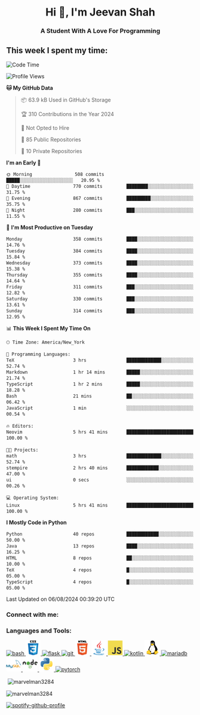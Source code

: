 <h1 align="center">Hi 👋, I'm Jeevan Shah</h1>
<h3 align="center">A Student With A Love For Programming</h3>

## This week I spent my time:

<!--START_SECTION:waka-->
![Code Time](http://img.shields.io/badge/Code%20Time-530%20hrs%2050%20mins-blue)

![Profile Views](http://img.shields.io/badge/Profile%20Views-0-blue)

**🐱 My GitHub Data** 

> 📦 63.9 kB Used in GitHub's Storage 
 > 
> 🏆 310 Contributions in the Year 2024
 > 
> 🚫 Not Opted to Hire
 > 
> 📜 85 Public Repositories 
 > 
> 🔑 10 Private Repositories 
 > 
**I'm an Early 🐤** 

```text
🌞 Morning                508 commits         █████░░░░░░░░░░░░░░░░░░░░   20.95 % 
🌆 Daytime                770 commits         ████████░░░░░░░░░░░░░░░░░   31.75 % 
🌃 Evening                867 commits         █████████░░░░░░░░░░░░░░░░   35.75 % 
🌙 Night                  280 commits         ███░░░░░░░░░░░░░░░░░░░░░░   11.55 % 
```
📅 **I'm Most Productive on Tuesday** 

```text
Monday                   358 commits         ████░░░░░░░░░░░░░░░░░░░░░   14.76 % 
Tuesday                  384 commits         ████░░░░░░░░░░░░░░░░░░░░░   15.84 % 
Wednesday                373 commits         ████░░░░░░░░░░░░░░░░░░░░░   15.38 % 
Thursday                 355 commits         ████░░░░░░░░░░░░░░░░░░░░░   14.64 % 
Friday                   311 commits         ███░░░░░░░░░░░░░░░░░░░░░░   12.82 % 
Saturday                 330 commits         ███░░░░░░░░░░░░░░░░░░░░░░   13.61 % 
Sunday                   314 commits         ███░░░░░░░░░░░░░░░░░░░░░░   12.95 % 
```


📊 **This Week I Spent My Time On** 

```text
🕑︎ Time Zone: America/New_York

💬 Programming Languages: 
TeX                      3 hrs               █████████████░░░░░░░░░░░░   52.74 % 
Markdown                 1 hr 14 mins        █████░░░░░░░░░░░░░░░░░░░░   21.74 % 
TypeScript               1 hr 2 mins         █████░░░░░░░░░░░░░░░░░░░░   18.28 % 
Bash                     21 mins             ██░░░░░░░░░░░░░░░░░░░░░░░   06.42 % 
JavaScript               1 min               ░░░░░░░░░░░░░░░░░░░░░░░░░   00.54 % 

🔥 Editors: 
Neovim                   5 hrs 41 mins       █████████████████████████   100.00 % 

🐱‍💻 Projects: 
math                     3 hrs               █████████████░░░░░░░░░░░░   52.74 % 
stempire                 2 hrs 40 mins       ████████████░░░░░░░░░░░░░   47.00 % 
ui                       0 secs              ░░░░░░░░░░░░░░░░░░░░░░░░░   00.26 % 

💻 Operating System: 
Linux                    5 hrs 41 mins       █████████████████████████   100.00 % 
```

**I Mostly Code in Python** 

```text
Python                   40 repos            ████████████░░░░░░░░░░░░░   50.00 % 
Java                     13 repos            ████░░░░░░░░░░░░░░░░░░░░░   16.25 % 
HTML                     8 repos             ██░░░░░░░░░░░░░░░░░░░░░░░   10.00 % 
TeX                      4 repos             █░░░░░░░░░░░░░░░░░░░░░░░░   05.00 % 
TypeScript               4 repos             █░░░░░░░░░░░░░░░░░░░░░░░░   05.00 % 
```




 Last Updated on 06/08/2024 00:39:20 UTC
<!--END_SECTION:waka-->

<h3 align="left">Connect with me:</h3>
<p align="left">

</p>

<h3 align="left">Languages and Tools:</h3>
<p align="left"> <a href="https://www.gnu.org/software/bash/" target="_blank"> <img src="https://www.vectorlogo.zone/logos/gnu_bash/gnu_bash-icon.svg" alt="bash" width="40" height="40"/> </a> <a href="https://www.w3schools.com/css/" target="_blank"> <img src="https://raw.githubusercontent.com/devicons/devicon/master/icons/css3/css3-original-wordmark.svg" alt="css3" width="40" height="40"/> </a> <a href="https://flask.palletsprojects.com/" target="_blank"> <img src="https://www.vectorlogo.zone/logos/pocoo_flask/pocoo_flask-icon.svg" alt="flask" width="40" height="40"/> </a> <a href="https://git-scm.com/" target="_blank"> <img src="https://www.vectorlogo.zone/logos/git-scm/git-scm-icon.svg" alt="git" width="40" height="40"/> </a> <a href="https://www.w3.org/html/" target="_blank"> <img src="https://raw.githubusercontent.com/devicons/devicon/master/icons/html5/html5-original-wordmark.svg" alt="html5" width="40" height="40"/> </a> <a href="https://www.java.com" target="_blank"> <img src="https://raw.githubusercontent.com/devicons/devicon/master/icons/java/java-original.svg" alt="java" width="40" height="40"/> </a> <a href="https://developer.mozilla.org/en-US/docs/Web/JavaScript" target="_blank"> <img src="https://raw.githubusercontent.com/devicons/devicon/master/icons/javascript/javascript-original.svg" alt="javascript" width="40" height="40"/> </a> <a href="https://kotlinlang.org" target="_blank"> <img src="https://www.vectorlogo.zone/logos/kotlinlang/kotlinlang-icon.svg" alt="kotlin" width="40" height="40"/> </a> <a href="https://www.linux.org/" target="_blank"> <img src="https://raw.githubusercontent.com/devicons/devicon/master/icons/linux/linux-original.svg" alt="linux" width="40" height="40"/> </a> <a href="https://mariadb.org/" target="_blank"> <img src="https://www.vectorlogo.zone/logos/mariadb/mariadb-icon.svg" alt="mariadb" width="40" height="40"/> </a> <a href="https://www.mysql.com/" target="_blank"> <img src="https://raw.githubusercontent.com/devicons/devicon/master/icons/mysql/mysql-original-wordmark.svg" alt="mysql" width="40" height="40"/> </a> <a href="https://nodejs.org" target="_blank"> <img src="https://raw.githubusercontent.com/devicons/devicon/master/icons/nodejs/nodejs-original-wordmark.svg" alt="nodejs" width="40" height="40"/> </a> <a href="https://www.python.org" target="_blank"> <img src="https://raw.githubusercontent.com/devicons/devicon/master/icons/python/python-original.svg" alt="python" width="40" height="40"/> </a> <a href="https://pytorch.org/" target="_blank"> <img src="https://www.vectorlogo.zone/logos/pytorch/pytorch-icon.svg" alt="pytorch" width="40" height="40"/> </a> </p>


<p>&nbsp;<img align="center" src="https://github-readme-stats.vercel.app/api?username=marvelman3284&show_icons=true&locale=en&theme=blue-green" alt="marvelman3284" /></p>

<p><img align="center" src="https://github-readme-streak-stats.herokuapp.com/?user=marvelman3284&theme=blue-green" alt="marvelman3284" /></p>


[![spotify-github-profile](https://spotify-github-profile.vercel.app/api/view?uid=lp0lvf5zzesrwq2hdzmfnkjsq&cover_image=true&theme=default)](https://github.com/kittinan/spotify-github-profile)
